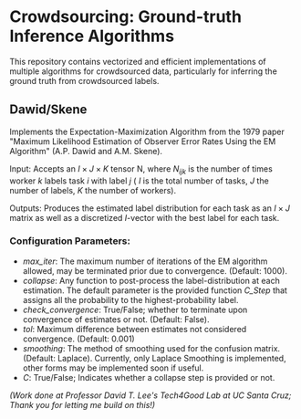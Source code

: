 # Crowdsourcing: Ground-truth Inference Algorithms

This repository contains vectorized and efficient implementations of multiple algorithms for crowdsourced data, particularly for inferring the ground truth from crowdsourced labels.

## **Dawid/Skene**

Implements the Expectation-Maximization Algorithm from the 1979 paper "Maximum Likelihood Estimation of Observer Error Rates Using the EM Algorithm" (A.P. Dawid and A.M. Skene).

Input: Accepts an $I \times J \times K$ tensor N, where $N_{ijk}$ is the number of times worker $k$ labels task $i$ with label $j$ ( $I$ is the total number of tasks, $J$ the number of labels, $K$ the number of workers).

Outputs: Produces the estimated label distribution for each task as an $I \times J$ matrix as well as a discretized $I$-vector with the best label for each task.

### Configuration Parameters:

- *max_iter*: The maximum number of iterations of the EM algorithm allowed, may be terminated prior due to convergence. (Default: 1000).
- *collapse*: Any function to post-process the label-distribution at each estimation. The default parameter is the provided function *C_Step* that assigns all the probability to the highest-probability label.
-  *check_convergence*: True/False; whether to terminate upon convergence of estimates or not. (Default: False).
-  *tol*: Maximum difference between estimates not considered convergence. (Default: 0.001)
-  *smoothing*: The method of smoothing used for the confusion matrix. (Default: Laplace). Currently, only Laplace Smoothing is implemented, other forms may be implemented soon if useful. 
-  *C*: True/False; Indicates whether a collapse step is provided or not.

*(Work done at Professor David T. Lee's Tech4Good Lab at UC Santa Cruz; Thank you for letting me build on this!)*
